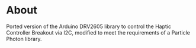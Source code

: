 About
==
Ported version of the Arduino DRV2605 library to control the Haptic Controller Breakout via I2C, modified to meet the requirements of a Particle Photon library. 